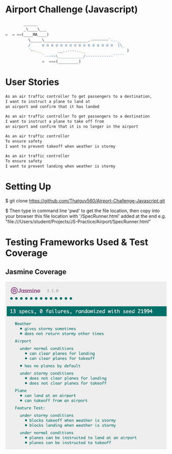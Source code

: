 # Airport Challenge (Javascript)

``````javascript
        ______
        _\____\___
=  = ==(____MA____)
          \_____\___________________,-~~~~~~~`-.._
          /     o o o o o o o o o o o o o o o o  |\_
          `~-.__       __..----..__                  )
                `---~~\___________/------------`````
                =  ===(_________)

``````

# User Stories

```
As an air traffic controller To get passengers to a destination,
I want to instruct a plane to land at
an airport and confirm that it has landed
```

```
As an air traffic controller To get passengers to a destination
I want to instruct a plane to take off from
an airport and confirm that it is no longer in the airport
```

```
As an air traffic controller
To ensure safety
I want to prevent takeoff when weather is stormy
```

```
As an air traffic controller
To ensure safety
I want to prevent landing when weather is stormy
```

# Setting Up

\$ git clone https://github.com/Thatguy560/Airport-Challenge-Javascript.git

\$ Then type in command line 'pwd' to get the file location, then copy into your browser this file location with '/SpecRunner.html' added at the end e.g. "file:///Users/student/Projects/JS-Practice/Airport/SpecRunner.html"

# Testing Frameworks Used & Test Coverage

## Jasmine Coverage

![Screenshot](https://raw.githubusercontent.com/Thatguy560/Airport-Challenge-Javascript/master/lib/jasmine-3.5.0/Screenshot%202020-07-29%20at%2018.54.25.png)
